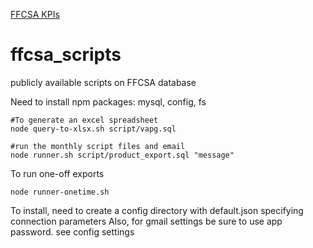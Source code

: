 [FFCSA KPIs](https://jdeck88.github.io/ffcsa_scripts/)
# ffcsa_scripts
publicly available scripts on FFCSA database

Need to install npm packages: mysql, config, fs


```
#To generate an excel spreadsheet 
node query-to-xlsx.sh script/vapg.sql

#run the monthly script files and email 
node runner.sh script/product_export.sql "message"
```

To run one-off exports 
```
node runner-onetime.sh
```

To install, need to create a config directory with default.json specifying connection parameters
Also, for gmail settings be sure to use app password.  see config settings
